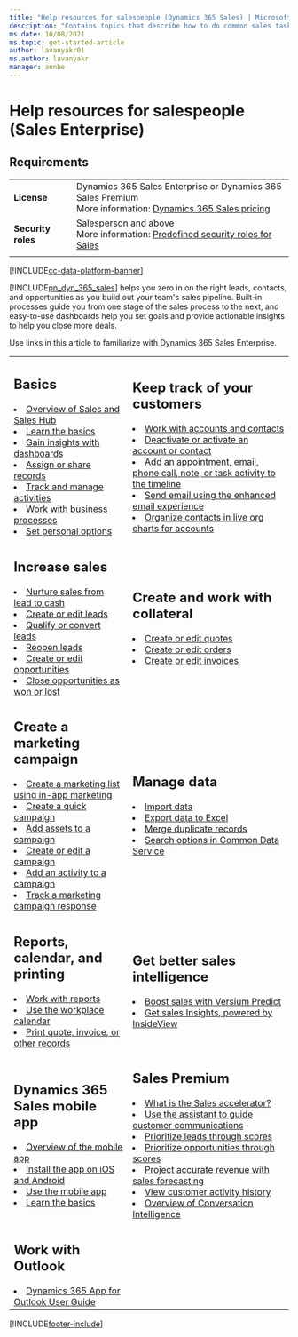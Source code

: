 ```yaml
---
title: "Help resources for salespeople (Dynamics 365 Sales) | MicrosoftDocs"
description: "Contains topics that describe how to do common sales tasks in Dynamics 365 Sales"
ms.date: 10/08/2021
ms.topic: get-started-article
author: lavanyakr01
ms.author: lavanyakr
manager: annbe
---
```

# Help resources for salespeople (Sales Enterprise) 

## Requirements
|  | |
|-----------------------|---------|
| **License** | Dynamics 365 Sales Enterprise or Dynamics 365 Sales Premium <br>More information: [Dynamics 365 Sales pricing](https://dynamics.microsoft.com/sales/pricing/) |
| **Security roles** | Salesperson and above <br>  More information: [Predefined security roles for Sales](security-roles-for-sales.md)|
|||



[!INCLUDE[cc-data-platform-banner](../includes/cc-data-platform-banner.md)]

[!INCLUDE[pn_dyn_365_sales](../includes/pn-dyn-365-sales.md)] helps you zero in on the right leads, contacts, and opportunities as you build out your team's sales pipeline. Built-in processes guide you from one stage of the sales process to the next, and  easy-to-use dashboards help you set goals and provide actionable insights to help you close more deals.  

Use links in this article to familiarize with Dynamics 365 Sales Enterprise.
  
<table>

<tr><td>

<h2>Basics</h2>

<li><a href="overview.md" data-raw-source="[Overview of Sales and Sales Hub](overview.md)">Overview of Sales and Sales Hub</a></li>
<li><a href="user-guide-learn-basics.md" data-raw-source="[Learn the basics](user-guide-learn-basics.md)">Learn the basics</a></li>
<li><a href="dashboards.md" data-raw-source="[Gain insights with dashboards](dashboards.md)">Gain insights with dashboards</a></li>
<li><a href="/powerapps/user/assign-or-share-records" data-raw-source="[Assign or share records](/powerapps/user/assign-or-share-records)">Assign or share records</a></li>
<li><a href="manage-activities.md" data-raw-source="[Track and manage activities](manage-activities.md)">Track and manage activities  </a></li>
<li><a href="/powerapps/user/work-with-business-processes" data-raw-source="[Work with business processes](/powerapps/user/work-with-business-processes)">Work with business processes</a></li>
<li><a href="/powerapps/user/set-personal-options" data-raw-source="[Set personal options?](/powerapps/user/set-personal-options)">Set personal options</a></li>

</td><td>

<h2>Keep track of your customers</h2>

<li><a href="/dynamics365/customerengagement/on-premises/basics/accounts-contacts" data-raw-source="[Work with accounts and contacts](../customerengagement/on-premises/basics/accounts-contacts.md)">Work with accounts and contacts</a></li>
<li><a href="/powerapps/user/deactivate-activate-account-contact" data-raw-source="[Deactivate or activate an account or contact](/powerapps/user/deactivate-activate-account-contact)">Deactivate or activate an account or contact</a></li>
<li><a href="/powerapps/user/add-activities" data-raw-source="[Add an appointment, email, phone call, note, or task activity to the timeline](/powerapps/user/add-activities)">Add an appointment, email, phone call, note, or task activity to the timeline</a></li>
<li><a href="/powerapps/user/enhanced-email" data-raw-source="[Send email using the enhanced email experience](/powerapps/user/enhanced-email)">Send email using the enhanced email experience</a></li>
<li><a href="live-org-chart.md" data-raw-source="[Organize contacts in live org charts for accounts](live-org-chart.md)">Organize contacts in live org charts for accounts</a></li>

</td></tr>

<tr><td>
<h2>Increase sales</h2>

<li><a href="nurture-sales-from-lead-order-sales.md" data-raw-source="[Nurture sales from lead to cash](nurture-sales-from-lead-order-sales.md)">Nurture sales from lead to cash</a></li>
<li><a href="create-edit-lead-sales.md" data-raw-source="[Create or edit leads](create-edit-lead-sales.md)">Create or edit leads</a></li>
<li><a href="qualify-lead-convert-opportunity-sales.md" data-raw-source="[Qualify or convert leads](qualify-lead-convert-opportunity-sales.md)">Qualify or convert leads</a></li>
<li><a href="../sales-enterprise/re-open-lead-sales.md" data-raw-source="[Reopen leads](../sales-enterprise/re-open-lead-sales.md)">Reopen leads</a></li>
<li><a href="create-edit-opportunity-sales.md" data-raw-source="[Create or edit opportunities](create-edit-opportunity-sales.md)">Create or edit opportunities</a></li>
<li><a href="../sales-enterprise/close-opportunity-won-lost-sales.md" data-raw-source="[Close opportunities as won or lost](../sales-enterprise/close-opportunity-won-lost-sales.md)">Close opportunities as won or lost</a></li>


</td><td>

<h2>Create and work with collateral</h2>

<li><a href="create-edit-quote-sales.md" data-raw-source="[Create or edit quotes](create-edit-quote-sales.md)">Create or edit quotes</a></li>
<li><a href="create-edit-order-sales.md" data-raw-source="[Create or edit orders ](create-edit-order-sales.md)">Create or edit orders </a></li>
<li><a href="create-edit-invoice-sales.md" data-raw-source="[Create or edit invoices](create-edit-invoice-sales.md)">Create or edit invoices</a></li>


</td></tr>

<tr><td>
<h2>Create a marketing campaign </h2>

   
<li><a href="../sales-enterprise/create-marketing-list-using-app-marketing-sales.md" data-raw-source="[Create a marketing list using in-app marketing](../sales-enterprise/create-marketing-list-using-app-marketing-sales.md)"> Create a marketing list using in-app marketing</a></li>
<li><a href="create-quick-campaign-using-app-marketing-sales.md" data-raw-source="[Create a quick campaign](create-quick-campaign-using-app-marketing-sales.md)">Create a quick campaign</a></li>
<li><a href="add-marketing-list-sales-literature-product-campaign-using-app-marketing-sales.md" data-raw-source="[Add assets to a campaign](add-marketing-list-sales-literature-product-campaign-using-app-marketing-sales.md)">Add assets to a campaign</a></li>
<li><a href="create-edit-campaign-using-app-marketing-sales.md" data-raw-source="[Create or edit a campaign](create-edit-campaign-using-app-marketing-sales.md)">Create or edit a campaign</a></li>
<li><a href="add-activity-campaign-using-app-marketing-sales.md" data-raw-source="[Add an activity to a campaign](add-activity-campaign-using-app-marketing-sales.md)">Add an activity to a campaign</a></li>
<li><a href="track-marketing-campaign-response-using-app-marketing-sales.md" data-raw-source="[Track a marketing campaign response](track-marketing-campaign-response-using-app-marketing-sales.md)">Track a marketing campaign response</a></li>
</td>

<td>
<h2>Manage data</h2>

<li><a href="/powerapps/user/import-data" data-raw-source="[Import data](/powerapps/user/import-data)">Import data</a></li>
<li><a href="/powerapps/user/export-data-excel" data-raw-source="[Export data to Excel](/powerapps/user/export-data-excel)">Export data to Excel</a></li>
<li><a href="/powerapps/user/merge-duplicate-records" data-raw-source="[Merge duplicate records](/powerapps/user/merge-duplicate-records)">Merge duplicate records</a></li>
<li><a href="/powerapps/user/search" data-raw-source="[Search options in Common Data Service](/powerapps/user/search)">Search options in Common Data Service</a></li>


</td></tr>

<tr><td>
<h2>Reports, calendar, and printing</h2>

<li><a href="/powerapps/user/work-with-reports" data-raw-source="[Work with reports](/powerapps/user/work-with-reports)">Work with reports</a></li>
<li><a href="/dynamics365/customerengagement/on-premises/basics/workplace-calendar" data-raw-source="[Use the workplace calendar](../customerengagement/on-premises/basics/workplace-calendar.md)">Use the workplace calendar</a></li>
<li><a href="print-records.md" data-raw-source="[Print quote, invoice, or other records](print-records.md)">Print quote, invoice, or other records</a></li>

</td>
<td>
<h2>Get better sales intelligence</h2>

<li><a href="../versium-predict/versium-predict.md" data-raw-source="[Boost sales with Versium Predict](../versium-predict/versium-predict.md)">Boost sales with Versium Predict</a></li>
<li><a href="../insights-insideview/insights-powered-by-insideview.md" data-raw-source="[Get sales Insights, powered by InsideView](../insights-insideview/insights-powered-by-insideview.md)">Get sales Insights, powered by InsideView</a></li>

</td>
</tr>

<tr><td>
<h2>Dynamics 365 Sales mobile app</h2>
<li><a href="sales-mobile/prereq-sales-mobile.md" data-raw-source="[Overview of the mobile app](sales-mobile/prereq-sales-mobile.md)">Overview of the mobile app</a></li>
<li><a href="sales-mobile/install-mobile-app.md" data-raw-source="[Install the app on iOS and Android](sales-mobile/install-mobile-app.md)">Install the app on iOS and Android</a></li>
<li><a href="sales-mobile/use-sales-mobile-app.md" data-raw-source="[Use the mobile app](sales-mobile/use-sales-mobile-app.md)">Use the mobile app</a></li>
<li><a href="sales-mobile/learn-basics-mobile-app.md" data-raw-source="[Learn the basics](sales-mobile/learn-basics-mobile-app.md)">Learn the basics</a></li>

</td>
<td>
<h2>Sales Premium</h2>
<li><a href="sales-accelerator-intro.md" data-raw-source="[What is the Sales accelerator?](sales-accelerator-intro.md)">What is the Sales accelerator?</a></li>
<li><a href="assistant.md" data-raw-source="[Use the assistant to guide customer communications](assistant.md)">Use the assistant to guide customer communications</a></li>
<li><a href="work-predictive-lead-scoring.md" data-raw-source="[Prioritize leads through scores](work-predictive-lead-scoring.md)">Prioritize leads through scores</a></li>
<li><a href="work-predictive-opportunity-scoring.md" data-raw-source="[Prioritize opportunities through scores](work-predictive-opportunity-scoring.md)">Prioritize opportunities through scores</a></li>
<li><a href="project-accurate-revenue-sales-forecasting.md" data-raw-source="[Project accurate revenue with sales forecasting](project-accurate-revenue-sales-forecasting.md)">Project accurate revenue with sales forecasting</a></li>
<li><a href="relationship-analytics.md" data-raw-source="[View customer activity history](relationship-analytics.md)">View customer activity history</a></li>
<li><a href="dynamics365-sales-insights-app.md" data-raw-source="[Overview of Conversation Intelligence](dynamics365-sales-insights-app.md)">Overview of Conversation Intelligence</a></li>
</td>

</tr>
<tr>
<td>
<h2>Work with Outlook</h2>
<li><a href="../outlook-app/dynamics-365-app-outlook-user-s-guide.md" data-raw-source="[Dynamics 365 App for Outlook User Guide](../outlook-app/dynamics-365-app-outlook-user-s-guide.md)">Dynamics 365 App for Outlook User Guide</a></li>


</td>
</tr>

</table>


[!INCLUDE[footer-include](../includes/footer-banner.md)]
